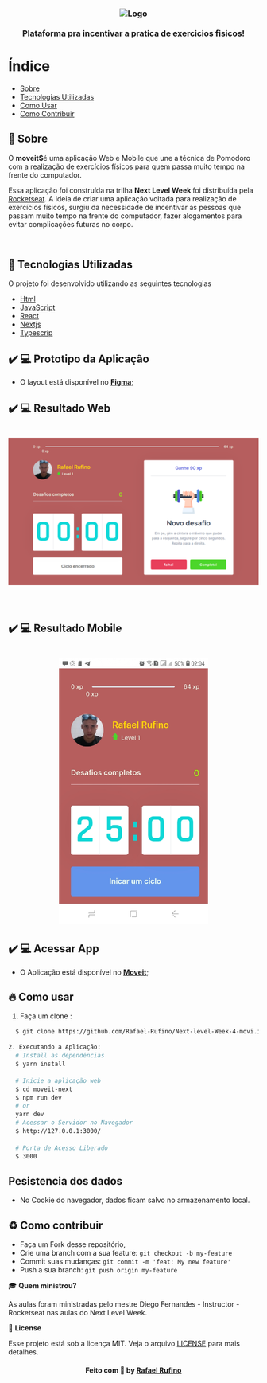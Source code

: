 
<h3 align="center">
    <img alt="Logo" title="#logo" width="300px" src="https://github.com/rocketseat-education/nlw-04-reactjs/raw/main/.github/logo.png">
    <br><br>
    <b> Plataforma pra incentivar a pratica de exercicios fisicos!</b>  
    <br>
</h3>



# Índice

- [Sobre](#sobre)
- [Tecnologias Utilizadas](#tecnologias-utilizadas)
- [Como Usar](#como-usar)
- [Como Contribuir](#como-contribuir)

<a id="sobre"></a>


## :bookmark: Sobre

	
O <strong>moveit$</strong>é uma aplicação Web e Mobile que une a técnica de Pomodoro com a realização de exercícios físicos para quem passa muito tempo na frente do computador.

Essa aplicação foi construída na trilha <strong>Next Level Week </strong> foi distribuída pela [Rocketseat](https://rocketseat.com.br/). A ideia de criar uma aplicação voltada para realização de exercícios físicos, surgiu da necessidade de incentivar as pessoas que passam muito tempo na frente do computador, fazer alogamentos para evitar complicações futuras no corpo.

<br>


<a id="tecnologias-utilizadas"></a>

## :rocket: Tecnologias Utilizadas

O projeto foi desenvolvido utilizando as seguintes tecnologias

- [Html](https://developer.mozilla.org/pt-BR/docs/Aprender/HTML/Introducao_ao_HTML)
- [JavaScript](https://developer.mozilla.org/pt-BR/docs/Web/JavaScript)
- [React](https://reactjs.org/)
- [Nextjs](https://nextjs.org/)
- [Typescrip](https://www.typescriptlang.org/)



## :heavy_check_mark: :computer: Prototipo da Aplicação

- O layout está disponível no **[Figma](https://www.figma.com/file/ks4LBWiogWXk5NkdTTBWjT/Move.it-1.0-(Copy))**;



## :heavy_check_mark: :computer: Resultado Web

<h1 align="center">
    <img alt="Web Home" title="#Web Home" width="900px" src="./.github/home.png">
</h1>

</br>

## :heavy_check_mark: :computer: Resultado Mobile

<h1 align="center">
    <img alt="Web Home" src="./.github/mobile.jpeg" width="300px">
</h1>


<a id="como-usar"></a>


## :heavy_check_mark: :computer: Acessar App
- O Aplicação está disponível no **[Moveit](https://moveit-rafael-rufino.vercel.app/)**;


## :fire: Como usar


1. Faça um clone :

```sh
  $ git clone https://github.com/Rafael-Rufino/Next-level-Week-4-movi.it.git

```

```sh
2. Executando a Aplicação:
  # Install as dependências
  $ yarn install

  # Inicie a aplicação web
  $ cd moveit-next 
  $ npm run dev
  # or
  yarn dev
  # Acessar o Servidor no Navegador
  $ http://127.0.0.1:3000/
 
  # Porta de Acesso Liberado
  $ 3000

```

## Pesistencia dos dados
- No Cookie do navegador, dados ficam salvo no armazenamento local.


## :recycle: Como contribuir

- Faça um Fork desse repositório,
- Crie uma branch com a sua feature: `git checkout -b my-feature`
- Commit suas mudanças: `git commit -m 'feat: My new feature'`
- Push a sua branch: `git push origin my-feature`


🎓 **Quem ministrou?**

As aulas foram ministradas pelo mestre Diego Fernandes - Instructor - Rocketseat nas aulas do Next Level Week.

📝 **License**

Esse projeto está sob a licença MIT. Veja o arquivo [LICENSE](LICENSE.md) para mais detalhes.




<h4 align="center">
    Feito com 💜 by <a href="https://www.linkedin.com/in/rafael-r-dos-santos-b889311ba/" target="_blank">Rafael Rufino</a>
</h4>




